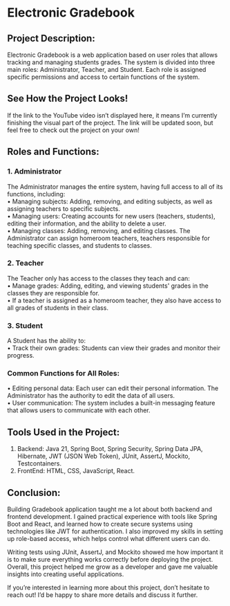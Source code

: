 # Electronic Gradebook 
## Project Description:
Electronic Gradebook is a web application based on user roles that allows tracking and managing students grades. The system is divided into three main roles:
Administrator, Teacher, and Student. Each role is assigned specific permissions and access to certain functions of the system. <br>

## See How the Project Looks!
If the link to the YouTube video isn’t displayed here, it means I’m currently finishing the visual part of the project.
The link will be updated soon, but feel free to check out the project on your own!

## Roles and Functions:
### 1. Administrator
The Administrator manages the entire system, having full access to all of its functions, including: <br>
• Managing subjects: Adding, removing, and editing subjects, as well as assigning teachers to specific subjects. <br>
• Managing users: Creating accounts for new users (teachers, students), editing their information, and the ability to delete a user. <br>
• Managing classes: Adding, removing, and editing classes. The Administrator can assign homeroom teachers,
teachers responsible for teaching specific classes, and students to classes. <br>
### 2. Teacher
The Teacher only has access to the classes they teach and can: <br>
• Manage grades: Adding, editing, and viewing students' grades in the classes they are responsible for. <br>
• If a teacher is assigned as a homeroom teacher, they also have access to all grades of students in their class. <br>
### 3. Student
A Student has the ability to: <br>
• Track their own grades: Students can view their grades and monitor their progress. <br>
### Common Functions for All Roles:
• Editing personal data: Each user can edit their personal information. The Administrator has the authority to edit the data of all users.  <br>
• User communication: The system includes a built-in messaging feature that allows users to communicate with each other. <br>
## Tools Used in the Project:
1. Backend:
Java 21, 
Spring Boot, 
Spring Security, 
Spring Data JPA, 
Hibernate, 
JWT (JSON Web Token), 
JUnit, 
AssertJ, 
Mockito, 
Testcontainers.
2. FrontEnd:
HTML, 
CSS, 
JavaScript, 
React.
## Conclusion:
Building Gradebook application taught me a lot about both backend and frontend development.
I gained practical experience with tools like Spring Boot and React, and learned how to create secure systems using technologies
like JWT for authentication. I also improved my skills in setting up role-based access, which helps control what different users can do.

Writing tests using JUnit, AssertJ, and Mockito showed me how important it is to make sure everything works correctly
before deploying the project. Overall, this project helped me grow as a developer and gave me valuable insights into creating useful applications.

If you’re interested in learning more about this project, don’t hesitate to reach out! I’d be happy to share more details and discuss it further.



